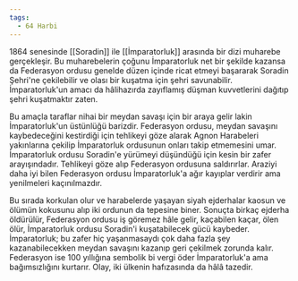 ```yaml
---
tags:
  - 64 Harbi
---  
```

  
1864 senesinde [[Soradin]] ile [[İmparatorluk]] arasında bir dizi muharebe gerçekleşir. Bu muharebelerin çoğunu İmparatorluk net bir şekilde kazansa da Federasyon ordusu genelde düzen içinde ricat etmeyi başararak Soradin Şehri'ne çekilebilir ve olası bir kuşatma için şehri savunabilir. İmparatorluk'un amacı da hâlihazırda zayıflamış düşman kuvvetlerini dağıtıp şehri kuşatmaktır zaten.  
  
Bu amaçla taraflar nihai bir meydan savaşı için bir araya gelir lakin İmparatorluk'un üstünlüğü barizdir. Federasyon ordusu, meydan savaşını kaybedeceğini kestirdiği için tehlikeyi göze alarak Agnon Harabeleri yakınlarına çekilip İmparatorluk ordusunun onları takip etmemesini umar. İmparatorluk ordusu Soradin'e yürümeyi düşündüğü için kesin bir zafer arayışındadır. Tehlikeyi göze alıp Federasyon ordusuna saldırırlar. Araziyi daha iyi bilen Federasyon ordusu İmparatorluk'a ağır kayıplar verdirir ama yenilmeleri kaçınılmazdır.  
  
Bu sırada korkulan olur ve harabelerde yaşayan siyah ejderhalar kaosun ve ölümün kokusunu alıp iki ordunun da tepesine biner. Sonuçta birkaç ejderha öldürülür, Federasyon ordusu iş göremez hâle gelir, kaçabilen kaçar, ölen ölür, İmparatorluk ordusu Soradin'i kuşatabilecek gücü kaybeder. İmparatorluk; bu zafer hiç yaşanmasaydı çok daha fazla şey kazanabilecekken meydan savaşını kazanıp geri çekilmek zorunda kalır. Federasyon ise 100 yıllığına sembolik bi vergi öder İmparatorluk'a ama bağımsızlığını kurtarır. Olay, iki ülkenin hafızasında da hâlâ tazedir.